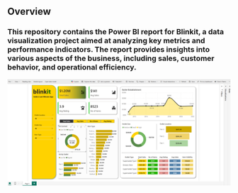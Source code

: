 ## Overview
### This repository contains the Power BI report for Blinkit, a data visualization project aimed at analyzing key metrics and performance indicators. The report provides insights into various aspects of the business, including sales, customer behavior, and operational efficiency.

![Alt Text](SS_dashboard.png)

